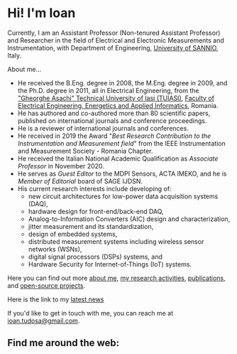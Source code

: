# Hi! I'm Ioan

Currently, I am an Assistant Professor (Non-tenured Assistant Professor) and Researcher in the field of Electrical and Electronic Measurements and Instrumentation, with Department of Engineering, [University of SANNIO](https://www.unisannio.it/), Italy.

About me...
- He received the B.Eng. degree in 2008, the M.Eng. degree in 2009, and the Ph.D. degree in 2011, all in Electrical Engineering, from the ["Gheorghe Asachi" Technical University of Iasi (TUIASI)](https://www.tuiasi.ro/?lang=en), [Faculty of Electrical Engineering, Energetics and Applied Informatics](https://ieeia.tuiasi.ro/), Romania.
- He has authored and co-authored more than 80 scientific papers, published on international journals and conference proceedings. 
- He is a reviewer of international journals and conferences.
- He received in 2019 the Award "_Best Research Contribution to the Instrumentation and Measurement field_" from the IEEE Instrumentation and Measurement Society - Romania Chapter. 
- He received the Italian National Academic Qualification as _Associate Professor_ in November 2020.
- He serves as _Guest Editor_ to the MDPI Sensors, ACTA IMEKO, and he is _Member of Editorial_ board of SAGE IJDSN.
- His current research interests include developing of: 
  - new circuit architectures for low-power data acquisition systems (DAQ), 
  - hardware design for front-end/back-end DAQ, 
  - Analog-to-Information Converters (AIC) design and characterization, 
  - jitter measurement and its standardization,
  - design of embedded systems, 
  - distributed measurement systems including wireless sensor networks (WSNs), 
  - digital signal processors (DSPs) systems, and 
  - Hardware Security for Internet-of-Things (IoT) systems.

Here you can find out more [about me](https://ioantudosa.net/cv.html), [my research activities](https://ioantudosa.net/research.html), [publications](https://ioantudosa.net/publications.html), and [open-source projects](https://giuseppesilano.net/software.html).

Here is the link to my [latest news](https://ioantudosa.net/highlights.html)

If you'd like to get in touch with me, you can reach me at <ioan.tudosa@gmail.com>.

## Find me around the web: <a href="https://ioantudosa.net/cv.html">
  
